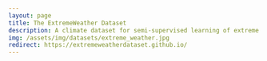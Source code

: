 ```yaml
---
layout: page
title: The ExtremeWeather Dataset
description: A climate dataset for semi-supervised learning of extreme weather events.
img: /assets/img/datasets/extreme_weather.jpg
redirect: https://extremeweatherdataset.github.io/
---
```

